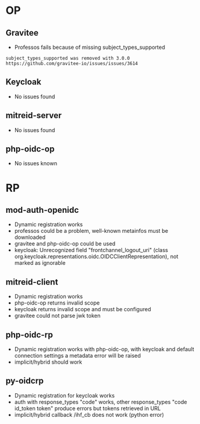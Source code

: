 # OP

## Gravitee 
* Professos fails because of missing subject_types_supported
``` 
subject_types_supported was removed with 3.0.0
https://github.com/gravitee-io/issues/issues/3614
```

## Keycloak

* No issues found

## mitreid-server

* No issues found

## php-oidc-op

* No issues known



RP
========================================================================================================================

## mod-auth-openidc
* Dynamic registration works
* professos could be a problem, well-known metainfos must be downloaded
* gravitee and php-oidc-op could be used 
* keycloak: Unrecognized field "frontchannel_logout_uri" (class org.keycloak.representations.oidc.OIDCClientRepresentation), not marked as ignorable

## mitreid-client

* Dynamic registration works
* php-oidc-op returns invalid scope
* keycloak returns invalid scope and must be configured
* gravitee could not parse jwk token

## php-oidc-rp

* Dynamic registration works with php-oidc-op, with keycloak and default connection settings a metadata error will be raised
* implicit/hybrid should work

## py-oidcrp

* Dynamic registration for keycloak works
* auth with response_types "code" works, other response_types "code id_token token" produce errors but tokens retrieved in URL
* implicit/hybrid callback /ihf_cb does not work (python error)

